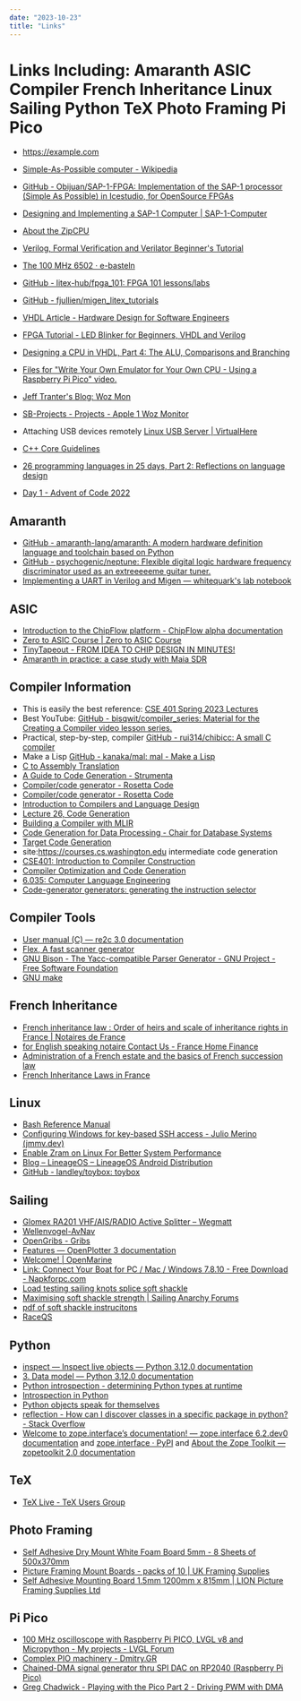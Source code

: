 ```yaml
---
date: "2023-10-23"
title: "Links"
---
```


<!-- markdownlint-disable MD025 -->
# Links Including: Amaranth ASIC Compiler French Inheritance Linux Sailing Python TeX Photo Framing Pi Pico
<!-- markdownlint-enable MD025 -->

<!-- markdownlint-disable MD034 -->
* https://example.com
<!-- markdownlint-enable MD034 -->

* [Simple-As-Possible computer - Wikipedia](https://en.wikipedia.org/wiki/Simple-As-Possible_computer)
* [GitHub - Obijuan/SAP-1-FPGA: Implementation of the SAP-1 processor (Simple As Possible) in Icestudio, for OpenSource FPGAs](https://github.com/Obijuan/SAP-1-FPGA)
* [Designing and Implementing a SAP-1 Computer | SAP-1-Computer](https://karenok.github.io/SAP-1-Computer/)
* [About the ZipCPU](https://zipcpu.com/about/zipcpu.html)
* [Verilog, Formal Verification and Verilator Beginner's Tutorial](http://zipcpu.com/tutorial/)
* [The 100 MHz 6502 · e-basteln](http://www.e-basteln.de/computing/65f02/65f02/)
* [GitHub - litex-hub/fpga_101: FPGA 101 lessons/labs](https://github.com/litex-hub/fpga_101)
* [GitHub - fjullien/migen_litex_tutorials](https://github.com/fjullien/migen_litex_tutorials/tree/main)
* [VHDL Article - Hardware Design for Software Engineers](https://nandland.com/lesson-7-what-every-software-programmer-needs-to-understand-about-hardware-design/)
* [FPGA Tutorial - LED Blinker for Beginners, VHDL and Verilog](https://nandland.com/your-first-verilog-program-an-led-blinker/)
* [Designing a CPU in VHDL, Part 4: The ALU, Comparisons and Branching](https://domipheus.com/blog/designing-a-cpu-in-vhdl-part-4-alu-comparisons-branching/)
* [Files for "Write Your Own Emulator for Your Own CPU - Using a Raspberry Pi Pico" video.](https://github.com/garyexplains/examples/tree/master/vCPUEMU)

* [Jeff Tranter's Blog: Woz Mon](http://jefftranter.blogspot.com/2012/05/woz-mon.html)
* [SB-Projects - Projects - Apple 1 Woz Monitor](https://www.sbprojects.net/projects/apple1/wozmon.php)

* Attaching USB devices remotely [Linux USB Server | VirtualHere](https://www.virtualhere.com/usb_server_software)

* [C++ Core Guidelines](http://isocpp.github.io/CppCoreGuidelines/CppCoreGuidelines#S-introduction)

* [26 programming languages in 25 days, Part 2: Reflections on language design](https://matt.might.net/articles/26-languages-part2/)
* [Day 1 - Advent of Code 2022](https://adventofcode.com/2022/day/1)

## Amaranth

* [GitHub - amaranth-lang/amaranth: A modern hardware definition language and toolchain based on Python](https://github.com/amaranth-lang/amaranth)
* [GitHub - psychogenic/neptune: Flexible digital logic hardware frequency discriminator used as an extreeeeeme guitar tuner.](https://github.com/psychogenic/neptune)
* [Implementing a UART in Verilog and Migen — whitequark's lab notebook](https://lab.whitequark.org/notes/2016-10-18/implementing-an-uart-in-verilog-and-migen/)

## ASIC 
 
* [Introduction to the ChipFlow platform - ChipFlow alpha documentation](https://docs.chipflow.io/en/latest/tutorial-intro-chipflow-platform.html)
* [Zero to ASIC Course | Zero to ASIC Course](https://www.zerotoasiccourse.com)
* [TinyTapeout - FROM IDEA TO CHIP DESIGN IN MINUTES!](https://tinytapeout.com/faq/)
* [Amaranth in practice: a case study with Maia SDR](https://www.openresearch.institute/tag/amaranth/)

## Compiler Information

* This is easily the best reference: [CSE 401 Spring 2023 Lectures](https://courses.cs.washington.edu/courses/cse401/23sp/calendar/lecturelist.html)
* Best YouTube: [GitHub - bisqwit/compiler_series: Material for the Creating a Compiler video lesson series.](https://github.com/bisqwit/compiler_series)
* Practical, step-by-step, compiler [GitHub - rui314/chibicc: A small C compiler](https://github.com/rui314/chibicc)
* Make a Lisp [GitHub - kanaka/mal: mal - Make a Lisp](https://github.com/kanaka/mal)
* [C to Assembly Translation](https://www.eventhelix.com/embedded/c-to-assembly-translation/)
* [A Guide to Code Generation - Strumenta](https://tomassetti.me/code-generation/)
* [Compiler/code generator - Rosetta Code](https://rosettacode.org/wiki/Compiler/code_generator#Python)
* [Compiler/code generator - Rosetta Code](https://rosettacode.org/wiki/Compiler/code_generator)
* [Introduction to Compilers and Language Design](https://www3.nd.edu/~dthain/compilerbook/) 
* [Lecture 26, Code Generation](https://homepage.cs.uiowa.edu/~dwjones/compiler/notes/26.shtml)
* [Building a Compiler with MLIR](https://llvm.org/devmtg/2020-09/slides/MLIR_Tutorial.pdf)
* [Code Generation for Data Processing - Chair for Database Systems](https://db.in.tum.de/teaching/ws2223/codegen/index.shtml?lang=en)
* [Target Code Generation](https://courses.cs.washington.edu/courses/cse401/07au/CSE401-07cogen.pdf)
* site:https://courses.cs.washington.edu intermediate code generation
* [CSE401: Introduction to Compiler Construction](https://courses.cs.washington.edu/courses/cse401/)
* [Compiler Optimization and Code Generation](https://bears.ece.ucsb.edu/class/ece253/compiler_opt/c2.pdf)
* [6.035: Computer Language Engineering](http://cons.mit.edu/sp13/schedule.html)
* [Code-generator generators: generating the instruction selector](https://www.lrde.epita.fr/dload/20040602-Seminar/vasseur0604_code-gen-gen_report.pdf)

## Compiler Tools

* [User manual (C) — re2c 3.0 documentation](https://re2c.org/manual/manual_c.html)
*  [Flex, A fast scanner generator](https://www.cs.princeton.edu/~appel/modern/c/software/flex/flex.html)
* [GNU Bison - The Yacc-compatible Parser Generator - GNU Project - Free Software Foundation](https://www.gnu.org/software/bison/manual/)
* [GNU make](https://www.gnu.org/software/make/manual/make.html#Wildcard-Examples)

## French Inheritance

* [French inheritance law : Order of heirs and scale of inheritance rights in France | Notaires de France](https://www.notaires.fr/en/donation-succession/succession/order-succession-and-inheritance-tax#:~:text=If%20the%20deceased%20had%20children%2C%20the%20inheritance%20is%20divided%20between,he%20inherits%20the%20entire%20sum.)
* [for English speaking notaire Contact Us - France Home Finance](https://www.francehomefinance.com/contact_us/)
* [Administration of a French estate and the basics of French succession law](https://oratto.co.uk/wiki/probate-solicitors/guides/administration-of-a-french-estate-and-the-basics-of-french-succession-law)
* [French Inheritance Laws in France](https://www.french-property.com/guides/france/finance-taxation/inheritance/rights)

## Linux

* [Bash Reference Manual](https://www.gnu.org/software/bash/manual/bash.html#Special-Parameters)
* [Configuring Windows for key-based SSH access - Julio Merino (jmmv.dev)](https://jmmv.dev/2020/10/windows-ssh-access.html)
* [Enable Zram on Linux For Better System Performance](https://fosspost.org/enable-zram-on-linux-better-system-performance/)
* [Blog – LineageOS – LineageOS Android Distribution](https://lineageos.org/blog/)
* [GitHub - landley/toybox: toybox](https://github.com/landley/toybox)
 
## Sailing

*  [Glomex RA201 VHF/AIS/RADIO Active Splitter – Wegmatt](https://shop.wegmatt.com/collections/new-products/products/glomex-ra201-vhf-ais-radio-active-splitter)
* [Wellenvogel-AvNav](https://www.wellenvogel.net/software/avnav/docs/beschreibung.html?lang=en)
* [OpenGribs - Gribs](https://opengribs.org/en/gribs)
* [Features — OpenPlotter 3 documentation](https://openplotter.readthedocs.io/en/latest/description/features.html)
* [Welcome! | OpenMarine](https://openmarine.net)
* [Link: Connect Your Boat for PC / Mac / Windows 7.8.10 - Free Download - Napkforpc.com](https://napkforpc.com/apk/com.navico.gofree/)
* [Load testing sailing knots splice soft shackle](https://web.archive.org/web/20160307225630/http://www.bethandevans.com/load.htm)
* [Maximising soft shackle strength | Sailing Anarchy Forums](https://forums.sailinganarchy.com/threads/maximising-soft-shackle-strength.185262/)
* [pdf of soft shackle instrucitons](https://forums.sailinganarchy.com/attachments/high-strength-soft-shackles-using-the-"brion-toss-button"-knot-july-2023-pdf.602280/)
* [RaceQS](https://raceqs.com/smart-watch/)

## Python

* [inspect — Inspect live objects — Python 3.12.0 documentation](https://docs.python.org/3/library/inspect.html)
* [3. Data model — Python 3.12.0 documentation](https://docs.python.org/3/reference/datamodel.html#customizing-class-creation)
* [Python introspection - determining Python types at runtime](https://zetcode.com/python/introspection/?utm_content=cmp-true)
* [Introspection in Python](https://devopedia.org/introspection-in-python#qst-ans-3)
* [Python objects speak for themselves](https://anvil.works/blog/introspection-in-python)
* [reflection - How can I discover classes in a specific package in python? - Stack Overflow](https://stackoverflow.com/questions/3507125/how-can-i-discover-classes-in-a-specific-package-in-python)
* [Welcome to zope.interface’s documentation! — zope.interface 6.2.dev0 documentation](https://zopeinterface.readthedocs.io/en/latest/) and [zope.interface · PyPI](https://pypi.org/project/zope.interface/) and [About the Zope Toolkit — zopetoolkit 2.0 documentation](https://zopetoolkit.readthedocs.io/en/latest/about.html#toolkit-libraries)

## TeX

* [TeX Live - TeX Users Group](https://www.tug.org/texlive/)

## Photo Framing

* [Self Adhesive Dry Mount White Foam Board 5mm - 8 Sheets of 500x370mm](https://www.ukpictureframingsupplies.co.uk/self-adhesive-dry-mount-white-foam-board-5mm---8-sheets-of-500x370mm-335-p.asp)
* [Picture Framing Mount Boards - packs of 10 | UK Framing Supplies](https://www.ukframingsupplies.net/snow-white--mountboard---pack-of-10---825-x-1118mm-x2832-x-44-inchesx29--rrp-72-3248-p.asp)
* [Self Adhesive Mounting Board 1.5mm 1200mm x 815mm | LION Picture Framing Supplies Ltd](https://www.lionpic.co.uk/p/38093/Self-Adhesive-Mounting-Board-15mm-1200mm-x-815mm-1-sheet)

## Pi Pico 

* [100 MHz oscilloscope with Raspberry Pi PICO, LVGL v8 and Micropython - My projects - LVGL Forum](https://forum.lvgl.io/t/100-mhz-oscilloscope-with-raspberry-pi-pico-lvgl-v8-and-micropython/5669)
* [Complex PIO machinery - Dmitry.GR](https://dmitry.gr/?r=06.%20Thoughts&proj=09.ComplexPioMachines)
* [Chained-DMA signal generator thru SPI DAC on RP2040 (Raspberry Pi Pico)](https://vanhunteradams.com/Pico/DAC/DMA_DAC.html)
* [Greg Chadwick - Playing with the Pico Part 2 - Driving PWM with DMA](https://gregchadwick.co.uk/blog/playing-with-the-pico-pt2/)
